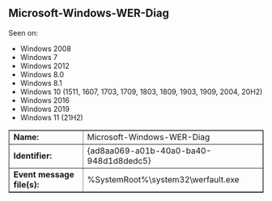 ## Microsoft-Windows-WER-Diag

Seen on:
* Windows 2008
* Windows 7
* Windows 2012
* Windows 8.0
* Windows 8.1
* Windows 10 (1511, 1607, 1703, 1709, 1803, 1809, 1903, 1909, 2004, 20H2)
* Windows 2016
* Windows 2019
* Windows 11 (21H2)

<table border="1" class="docutils">
  <tbody>
    <tr>
      <td><b>Name:</b></td>
      <td>Microsoft-Windows-WER-Diag</td>
    </tr>
    <tr>
      <td><b>Identifier:</b></td>
      <td>{ad8aa069-a01b-40a0-ba40-948d1d8dedc5}</td>
    </tr>
    <tr>
      <td><b>Event message file(s):</b></td>
      <td>%SystemRoot%\system32\werfault.exe</td>
    </tr>
  </tbody>
</table>

&nbsp;

